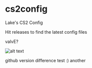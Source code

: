 # cs2config

Lake's CS2 Config

Hit releases to find the latest config files

valvE?

![alt text](https://prosettings.net/wp-content/uploads/best-cs2-settings-and-options.png)

github version difference test :) another